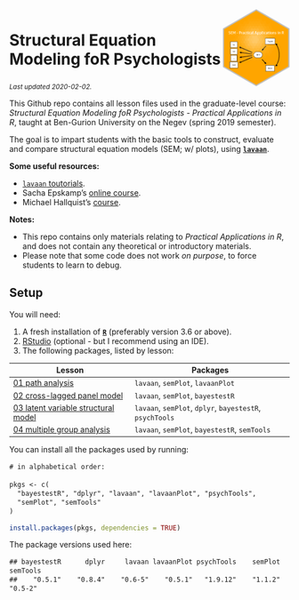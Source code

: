 
<img src='logo/BGUHex.png' align="right" height="139" />

# Structural Equation Modeling foR Psychologists

<sub>*Last updated 2020-02-02.*</sub>

This Github repo contains all lesson files used in the graduate-level
course: *Structural Equation Modeling foR Psychologists - Practical
Applications in R*, taught at Ben-Gurion University on the Negev (spring
2019 semester).

The goal is to impart students with the basic tools to construct,
evaluate and compare structural equation models (SEM; w/ plots), using
[**`lavaan`**](http://lavaan.ugent.be/).

**Some useful resources:**

  - [`lavaan` toutorials](http://lavaan.ugent.be/tutorial/index.html).  
  - Sacha Epskamp’s [online course](http://sachaepskamp.com/SEM2019).  
  - Michael Hallquist’s
    [course](https://psu-psychology.github.io/psy-597-SEM/).

**Notes:**

  - This repo contains only materials relating to *Practical
    Applications in R*, and does not contain any theoretical or
    introductory materials.  
  - Please note that some code does not work *on purpose*, to force
    students to learn to debug.

## Setup

You will need:

1.  A fresh installation of [**`R`**](https://cran.r-project.org/)
    (preferably version 3.6 or above).
2.  [RStudio](https://www.rstudio.com/products/rstudio/download/)
    (optional - but I recommend using an IDE).
3.  The following packages, listed by lesson:

| Lesson                                                                              | Packages                                                 |
| ----------------------------------------------------------------------------------- | -------------------------------------------------------- |
| [01 path analysis](/01%20path%20analysis)                                           | `lavaan`, `semPlot`, `lavaanPlot`                        |
| [02 cross-lagged panel model](/02%20cross-lagged%20panel%20model)                   | `lavaan`, `semPlot`, `bayestestR`                        |
| [03 latent variable structural model](/03%20latent%20variable%20structural%20model) | `lavaan`, `semPlot`, `dplyr`, `bayestestR`, `psychTools` |
| [04 multiple group analysis](/04%20multiple%20group%20analysis)                     | `lavaan`, `semPlot`, `bayestestR`, `semTools`            |

You can install all the packages used by running:

    # in alphabetical order:

    pkgs <- c(
      "bayestestR", "dplyr", "lavaan", "lavaanPlot", "psychTools",
      "semPlot", "semTools"
    )

``` r
install.packages(pkgs, dependencies = TRUE)
```

The package versions used here:

    ## bayestestR      dplyr     lavaan lavaanPlot psychTools    semPlot   semTools 
    ##    "0.5.1"    "0.8.4"    "0.6-5"    "0.5.1"   "1.9.12"    "1.1.2"    "0.5-2"
